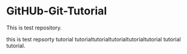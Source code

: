 # GitHUb-Git-Tutorial
This is test repository. 


this is test repsorty tutorial tutorialtutorialtutorialtutorialtutorial tutorial tutorial.
